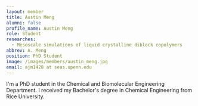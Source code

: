 ```yaml
---
layout: member
title: Austin Meng
alumni: false 
profile_name: Austin Meng
role: Student
researches:
  - Mesoscale simulations of liquid crystalline diblock copolymers 
abbrev: A. Meng
position: PhD Student
image: /images/members/austin_meng.jpg
email: ajm1428 at seas.upenn.edu
---
```


I'm a PhD student in the Chemical and Biomolecular Engineering Department. I received my Bachelor's degree in Chemical Engineering from Rice University.
